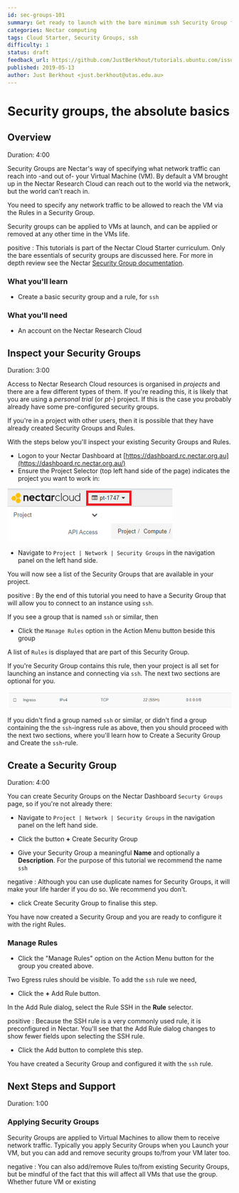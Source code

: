 ```yaml
---
id: sec-groups-101
summary: Get ready to launch with the bare minimum ssh Security Group for your Nectar instance.
categories: Nectar computing
tags: Cloud Starter, Security Groups, ssh
difficulty: 1
status: draft
feedback_url: https://github.com/JustBerkhout/tutorials.ubuntu.com/issues
published: 2019-05-13
author: Just Berkhout <just.berkhout@utas.edu.au>
---
```


# Security groups, the absolute basics

## Overview
Duration: 4:00

Security Groups are Nectar's way of specifying what network traffic can reach into -and out of- your Virtual Machine (VM). By default a VM brought up in the Nectar Research Cloud can reach out to the world via the network, but the world can’t reach in.

You need to specify any network traffic to be allowed to reach the VM via the Rules in a Security Group.

Security groups can be applied to VMs at launch, and can be applied or removed at any other time in the VMs life. 

positive
: This tutorials is part of the Nectar Cloud Starter curriculum. Only the bare essentials of security groups are discussed here. For more in depth review see the Nectar [Security Group documentation](https://support.ehelp.edu.au/support/solutions/articles/6000055387).


### What you'll learn

- Create a basic security group and a rule, for `ssh`

### What you'll need

- An account on the Nectar Research Cloud



## Inspect your Security Groups

Duration: 3:00

Access to Nectar Research Cloud resources is organised in *projects* and there are a few different types of them. If you're reading this, it is likely that you are using a *personal trial* (or *pt-*) project. If this is the case you probably already have some pre-configured security groups. 

If you're in a project with other users, then it is possible that they have already created Security Groups and Rules. 

With the steps below you'll inspect your existing Security Groups and Rules. 



- Logon to your Nectar Dashboard at [https://dashboard.rc.nectar.org.au](https://dashboard.rc.nectar.org.au/)
- Ensure the Project Selector (top left hand side of the page) indicates the project you want to work in:

![Project Selector](images/project-selector.png)

- Navigate to `Project | Network | Security Groups` in the navigation panel on the left hand side.



You will now see a list of the Security Groups that are available in your project. 

positive
: By the end of this tutorial you need to have a Security Group that will allow you to connect to an instance using `ssh`. 

If you see a group that is named `ssh` or similar, then 

- Click the `Manage Rules` option in the Action Menu button beside this group

A list of `Rules` is displayed that are part of this Security Group. 

If you're Security Group contains this rule, then your project is all set for launching an instance and connecting via `ssh`. The next two sections are optional for you.

![ssh rule](images/ssh-rule.png)

If you didn't find a group named `ssh` or similar, or didn't find a group containing the the `ssh`-ingress rule as above, then you should proceed with the next two sections, where you'll learn how to Create a Security Group and Create the `ssh`-rule. 



## Create a Security Group

Duration: 4:00

You can create Security Groups on the Nectar Dashboard `Securty Groups` page, so if you're not already there:

- Navigate to `Project | Network | Security Groups` in the navigation panel on the left hand side.

- Click the button **+** Create Security Group

- Give your Security Group a meaningful **Name** and optionally a **Description**. For the purpose of this tutorial we recommend the name `ssh`

negative
: Although you can use duplicate names for Security Groups, it will make your life harder if you do so. We recommend you don't.

- click Create Security Group to finalise this step. 

You have now created a Security Group and you are ready to configure it with the right Rules. 

### Manage Rules

- Click the "Manage Rules" option on the Action Menu button for the group you created above. 

Two Egress rules should be visible. To add the `ssh` rule we need, 

- Click the **+** Add Rule button.

In the Add Rule dialog, select the Rule SSH in the **Rule** selector.

positive
: Because the SSH rule is a very commonly used rule, it is preconfigured in Nectar. You'll see that the Add Rule dialog changes to show fewer fields upon selecting the SSH rule. 

- Click the Add button to complete this step.

You have created a Security Group and configured it with the `ssh` rule. 

## Next Steps and Support

Duration: 1:00

### Applying Security Groups 

Security Groups are applied to Virtual Machines to allow them to receive network traffic. Typically you apply Security Groups when you Launch your VM, but you can add and remove security groups to/from your VM later too. 

negative
: You can also add/remove Rules to/from existing Security Groups, but be mindful of the fact that this will affect all VMs that use the group. Whether future VM or existing